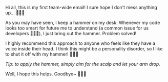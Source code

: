 Hi all, this is my first team-wide email! I sure hope I don't mess anything up... 🤡🤡🤡

As you may have seen, I keep a hammer on my desk. Whenever my code looks too smart for future me to understand (a common issue for us developers 🤡🤡🤡), I just bring out the hammer. Problem solved!

I highly recommend this approach to anyone who feels like they have a voice inside their head. I think this might be a personality disorder, so I like to shut it off with my hammer! 🤡🤡🤡

*Tip: to apply the hammer, simply aim for the scalp and let your arm drop.*

Well, I hope this helps. Goodbye~ 🤡🤡🤡